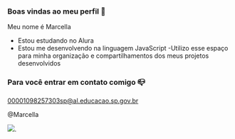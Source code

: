### Boas vindas ao meu perfil 💙

Meu nome é Marcella

- Estou estudando no Alura
- Estou me desenvolvendo na linguagem JavaScript
-Utilizo esse espaço para minha organização e compartilhamentos dos meus projetos desenvolvidos

### Para você entrar em contato comigo 📪

00001098257303sp@al.educacao.sp.gov.br

@Marcella

![](https://media1.tenor.com/m/zQd2pjMQl9YAAAAC/shreks-meme.gif).
